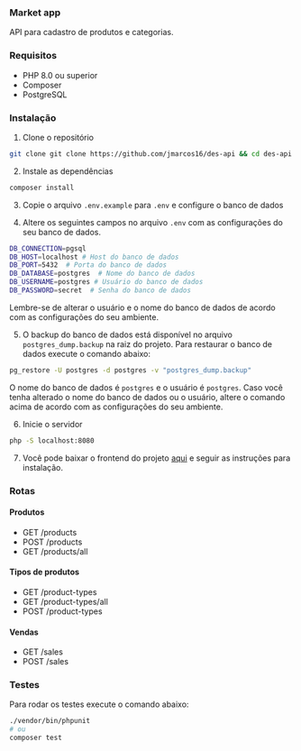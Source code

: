 ### Market app

API para cadastro de produtos e categorias.

### Requisitos
- PHP 8.0 ou superior
- Composer
- PostgreSQL

### Instalação
1. Clone o repositório

```bash
git clone git clone https://github.com/jmarcos16/des-api && cd des-api
```

2. Instale as dependências

```bash
composer install
```

3. Copie o arquivo `.env.example` para `.env` e configure o banco de dados

4. Altere os seguintes campos no arquivo `.env` com as configurações do seu banco de dados.

```bash
DB_CONNECTION=pgsql
DB_HOST=localhost # Host do banco de dados
DB_PORT=5432  # Porta do banco de dados
DB_DATABASE=postgres  # Nome do banco de dados
DB_USERNAME=postgres # Usuário do banco de dados
DB_PASSWORD=secret  # Senha do banco de dados
```
Lembre-se de alterar o usuário e o nome do banco de dados de acordo com as configurações do seu ambiente.

5. O backup do banco de dados está disponível no arquivo `postgres_dump.backup` na raiz do projeto. Para restaurar o banco de dados execute o comando abaixo:

```bash
pg_restore -U postgres -d postgres -v "postgres_dump.backup"

```
O nome do banco de dados é `postgres` e o usuário é `postgres`. Caso você tenha alterado o nome do banco de dados ou o usuário, altere o comando acima de acordo com as configurações do seu ambiente.

6. Inicie o servidor

```bash
php -S localhost:8080
```

7. Você pode baixar o frontend do projeto [aqui](https://github.com/jmarcos16/des-front) e seguir as instruções para instalação.

### Rotas

#### Produtos
- GET /products
- POST /products
- GET /products/all
#### Tipos de produtos
- GET /product-types
- GET /product-types/all
- POST /product-types
#### Vendas
- GET /sales
- POST /sales

### Testes
Para rodar os testes execute o comando abaixo:

```bash
./vendor/bin/phpunit 
# ou
composer test
```
